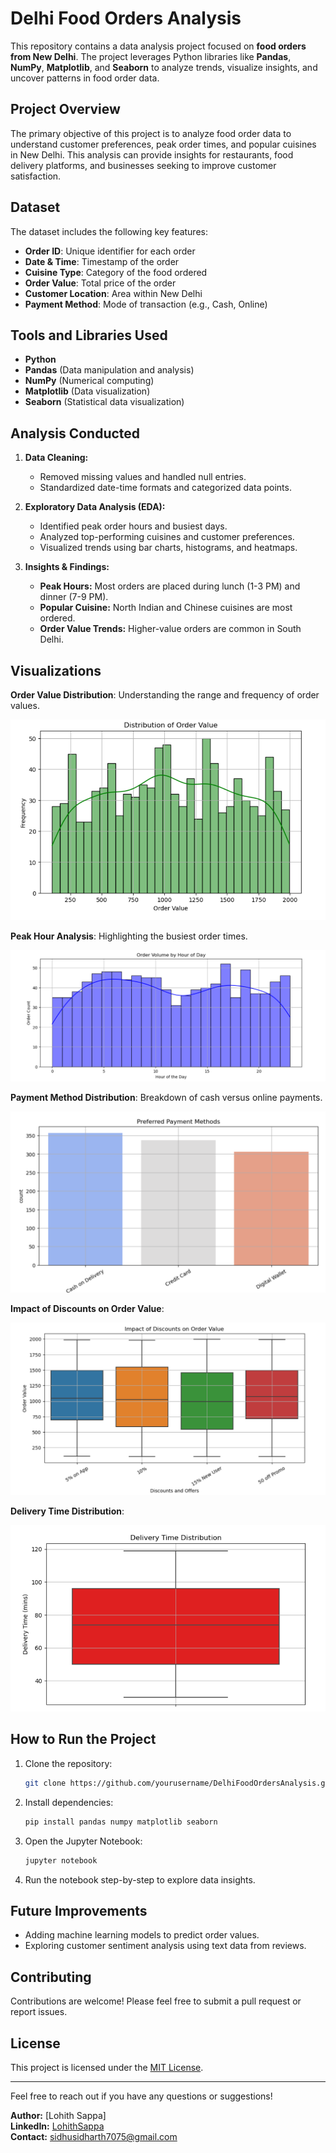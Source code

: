 # Delhi Food Orders Analysis

This repository contains a data analysis project focused on **food orders from New Delhi**. The project leverages Python libraries like **Pandas**, **NumPy**, **Matplotlib**, and **Seaborn** to analyze trends, visualize insights, and uncover patterns in food order data.

## Project Overview

The primary objective of this project is to analyze food order data to understand customer preferences, peak order times, and popular cuisines in New Delhi. This analysis can provide insights for restaurants, food delivery platforms, and businesses seeking to improve customer satisfaction.

## Dataset

The dataset includes the following key features:

- **Order ID**: Unique identifier for each order
- **Date & Time**: Timestamp of the order
- **Cuisine Type**: Category of the food ordered
- **Order Value**: Total price of the order
- **Customer Location**: Area within New Delhi
- **Payment Method**: Mode of transaction (e.g., Cash, Online)

## Tools and Libraries Used

- **Python**
- **Pandas** (Data manipulation and analysis)
- **NumPy** (Numerical computing)
- **Matplotlib** (Data visualization)
- **Seaborn** (Statistical data visualization)

## Analysis Conducted

1. **Data Cleaning:**

   - Removed missing values and handled null entries.
   - Standardized date-time formats and categorized data points.

2. **Exploratory Data Analysis (EDA):**

   - Identified peak order hours and busiest days.
   - Analyzed top-performing cuisines and customer preferences.
   - Visualized trends using bar charts, histograms, and heatmaps.

3. **Insights & Findings:**

   - **Peak Hours:** Most orders are placed during lunch (1-3 PM) and dinner (7-9 PM).
   - **Popular Cuisine:** North Indian and Chinese cuisines are most ordered.
   - **Order Value Trends:** Higher-value orders are common in South Delhi.

## Visualizations

 
 **Order Value Distribution**: Understanding the range and frequency of order values.
 
  ![Order Value Distribution](./2.png)
  
 **Peak Hour Analysis**: Highlighting the busiest order times.
 
  ![BarChart](./1.png)
  
 **Payment Method Distribution**: Breakdown of cash versus online payments.
 
  ![](./3.png)

  **Impact of Discounts on Order Value**:

  ![](./5.png)

  **Delivery Time Distribution**:

  ![](./4.png)

  

## How to Run the Project

1. Clone the repository:

   ```bash
   git clone https://github.com/yourusername/DelhiFoodOrdersAnalysis.git
   ```

2. Install dependencies:

   ```bash
   pip install pandas numpy matplotlib seaborn
   ```

3. Open the Jupyter Notebook:

   ```bash
   jupyter notebook
   ```

4. Run the notebook step-by-step to explore data insights.

## Future Improvements

- Adding machine learning models to predict order values.
- Exploring customer sentiment analysis using text data from reviews.

## Contributing

Contributions are welcome! Please feel free to submit a pull request or report issues.

## License

This project is licensed under the [MIT License](LICENSE).

---

Feel free to reach out if you have any questions or suggestions!

**Author:** [Lohith Sappa]\
**LinkedIn:** [LohithSappa](https://www.linkedin.com/in/lohith-sappa-aab07629a/)\
**Contact:** [sidhusidharth7075@gmail.com](mailto:sidhusidharth7075@gmail.com)
